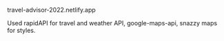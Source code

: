 travel-advisor-2022.netlify.app

Used rapidAPI for travel and weather API, google-maps-api, snazzy maps for styles.
